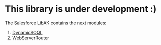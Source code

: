 # This library is under development :)

The Salesforce LibAK contains the next modules:

1. [DynamicSOQL](DynamicSOQL/DynamicSOQL.md)
2. WebServerRouter